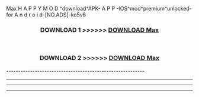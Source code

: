  Max  H A P P Y M O D ^download^APK- A P P -IOS^mod^premium^unlocked-for A n d r o i d-[NO.ADS]-ko5v6



<div align="center">

<h3>DOWNLOAD 1 >>>>>> <a href="https://en-mod.web.app/?en= Max ">DOWNLOAD Max  </a></h3><br>

<h3>DOWNLOAD 2 >>>>>> <a href="https://en-mod.web.app/?en= Max ">DOWNLOAD Max  </a></h3>

</div>
----------------------------------------------------------

----------------------------------------------------------

----------------------------------------------------------

----------------------------------------------------------



